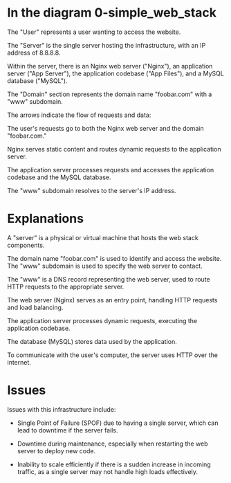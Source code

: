 # In the diagram 0-simple_web_stack

The "User" represents a user wanting to access the website.

The "Server" is the single server hosting the infrastructure, with an IP address of 8.8.8.8.

Within the server, there is an Nginx web server ("Nginx"), an application server ("App Server"), the application codebase ("App Files"), and a MySQL database ("MySQL").  

The "Domain" section represents the domain name "foobar.com" with a "www" subdomain.

The arrows indicate the flow of requests and data:

The user's requests go to both the Nginx web server and the domain "foobar.com."

Nginx serves static content and routes dynamic requests to the application server.

The application server processes requests and accesses the application codebase and the MySQL database.

The "www" subdomain resolves to the server's IP address.

# Explanations

A "server" is a physical or virtual machine that hosts the web stack components.

The domain name "foobar.com" is used to identify and access the website. The "www" subdomain is used to specify the web server to contact.

The "www" is a DNS record representing the web server, used to route HTTP requests to the appropriate server.

The web server (Nginx) serves as an entry point, handling HTTP requests and load balancing.

The application server processes dynamic requests, executing the application codebase.

The database (MySQL) stores data used by the application.

To communicate with the user's computer, the server uses HTTP over the internet.

# Issues

Issues with this infrastructure include:

- Single Point of Failure (SPOF) due to having a single server, which can lead to downtime if the server fails.

- Downtime during maintenance, especially when restarting the web server to deploy new code.

- Inability to scale efficiently if there is a sudden increase in incoming traffic, as a single server may not handle high loads effectively.

```
